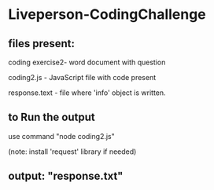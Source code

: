 # Liveperson-CodingChallenge

files present:
-------------
coding exercise2- word document with question

coding2.js - JavaScript file with code present

response.text -  file where 'info' object is written.


to Run the output
-----------------
 use command "node coding2.js"
 
 (note: install 'request' library if needed)
 
 
 output: "response.txt"
--------

